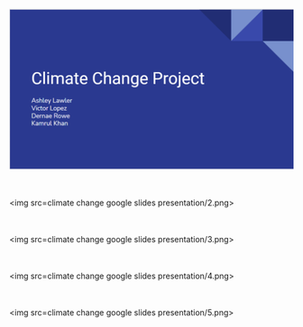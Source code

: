 ![](https://github.com/CUDAEnviron/Environmental_Proj/blob/Dernaes_branch/climate%20change%20google%20slides%20presentation/1.PNG)

<br><br>
<img src=climate change google slides presentation/2.png></img><br>

<br><br>
<img src=climate change google slides presentation/3.png></img><br>

<br><br>
<img src=climate change google slides presentation/4.png></img><br>

<br><br>
<img src=climate change google slides presentation/5.png></img><br>
